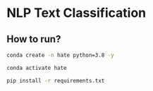 # NLP Text Classification


## How to run?

```bash
conda create -n hate python=3.8 -y
```

```bash
conda activate hate
```

```bash
pip install -r requirements.txt
```


